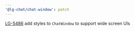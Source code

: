 ```yaml
---
'@lg-chat/chat-window': patch
---
```


[LG-5486](https://jira.mongodb.org/browse/LG-5486) add styles to `ChatWindow` to support wide screen UIs

